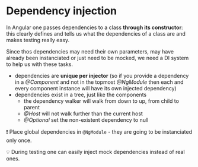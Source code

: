 # Dependency injection

In Angular one passes dependencies to a class **through its constructor**: this clearly defines and tells us what the dependencies of a class are and makes testing really easy.

Since thos dependencies may need their own parameters, may have already been instanciated or just need to be mocked, we need a DI system to help us with these tasks.

- dependencies are **unique per injector** (so if you provide a dependency in a _@Component_ and not in the topmost _@NgModule_ then each and every component instance will have its own injected dependency)
- dependencies exist in a tree, just like the components
  - the dependency walker will walk from down to up, from child to parent
  - _@Host_ will not walk further than the current host
  - _@Optional_ set the non-existent dependency to null

:exclamation: Place global dependencies in `@NgModule` - they are going to be instanciated only once.

:bulb: During testing one can easily inject mock dependencies instead of real ones.
